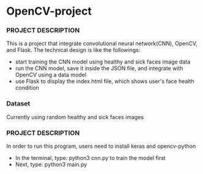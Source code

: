 # OpenCV-project


### PROJECT DESCRIPTION
This is a project that integrate convolutional neural network(CNN), OpenCV, and Flask. The technical design is like the followings:
* start training the CNN model using healthy and sick faces image data
* run the CNN model, save it inside the JSON file, and integrate with OpenCV using a data model
* use Flask to display the index.html file, which shows user's face health condition

### Dataset
Currently using random healthy and sick faces images

### PROJECT DESCRIPTION
In order to run this program, users need to install keras and opencv-python
* In the terminal, type: python3 cnn.py to train the model first
* Next, type: python3 main.py





